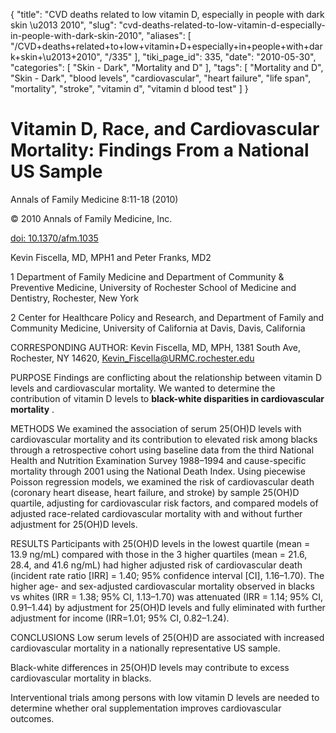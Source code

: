{
    "title": "CVD deaths related to low vitamin D, especially in people with dark skin \u2013 2010",
    "slug": "cvd-deaths-related-to-low-vitamin-d-especially-in-people-with-dark-skin-2010",
    "aliases": [
        "/CVD+deaths+related+to+low+vitamin+D+especially+in+people+with+dark+skin+\u2013+2010",
        "/335"
    ],
    "tiki_page_id": 335,
    "date": "2010-05-30",
    "categories": [
        "Skin - Dark",
        "Mortality and D"
    ],
    "tags": [
        "Mortality and D",
        "Skin - Dark",
        "blood levels",
        "cardiovascular",
        "heart failure",
        "life span",
        "mortality",
        "stroke",
        "vitamin d",
        "vitamin d blood test"
    ]
}


# Vitamin D, Race, and Cardiovascular Mortality: Findings From a National US Sample

Annals of Family Medicine 8:11-18 (2010)

© 2010 Annals of Family Medicine, Inc.

[doi: 10.1370/afm.1035](https://doi.org/10.1370/afm.1035)

Kevin Fiscella, MD, MPH1 and Peter Franks, MD2

1 Department of Family Medicine and Department of Community & Preventive Medicine, University of Rochester School of Medicine and Dentistry, Rochester, New York

2 Center for Healthcare Policy and Research, and Department of Family and Community Medicine, University of California at Davis, Davis, California

CORRESPONDING AUTHOR: Kevin Fiscella, MD, MPH, 1381 South Ave, Rochester, NY 14620, Kevin_Fiscella@URMC.rochester.edu

PURPOSE Findings are conflicting about the relationship between vitamin D levels and cardiovascular mortality. We wanted to determine the contribution of vitamin D levels to  **black-white disparities in cardiovascular mortality** .

METHODS We examined the association of serum 25(OH)D levels with cardiovascular mortality and its contribution to elevated risk among blacks through a retrospective cohort using baseline data from the third National Health and Nutrition Examination Survey 1988–1994 and cause-specific mortality through 2001 using the National Death Index. Using piecewise Poisson regression models, we examined the risk of cardiovascular death (coronary heart disease, heart failure, and stroke) by sample 25(OH)D quartile, adjusting for cardiovascular risk factors, and compared models of adjusted race-related cardiovascular mortality with and without further adjustment for 25(OH)D levels.

RESULTS Participants with 25(OH)D levels in the lowest quartile (mean = 13.9 ng/mL) compared with those in the 3 higher quartiles (mean = 21.6, 28.4, and 41.6 ng/mL) had higher adjusted risk of cardiovascular death (incident rate ratio <span>[IRR]</span> = 1.40; 95% confidence interval <span>[CI]</span>, 1.16–1.70). The higher age- and sex-adjusted cardiovascular mortality observed in blacks vs whites (IRR = 1.38; 95% CI, 1.13–1.70) was attenuated (IRR = 1.14; 95% CI, 0.91–1.44) by adjustment for 25(OH)D levels and fully eliminated with further adjustment for income (IRR=1.01; 95% CI, 0.82–1.24).

CONCLUSIONS Low serum levels of 25(OH)D are associated with increased cardiovascular mortality in a nationally representative US sample. 

Black-white differences in 25(OH)D levels may contribute to excess cardiovascular mortality in blacks. 

Interventional trials among persons with low vitamin D levels are needed to determine whether oral supplementation improves cardiovascular outcomes.